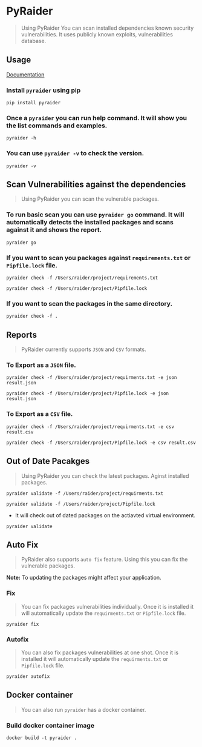 # PyRaider

> Using PyRaider You can scan installed dependencies known security vulnerabilities. It uses publicly known exploits, vulnerabilities database.
                            
                                    
## Usage

[Documentation](https://pyraider.raidersource.com/#/)

### Install `pyraider` using pip

```commandline
pip install pyraider
```

### Once a `pyraider` you can run help command. It will show you the list commands and examples.

```commandline
pyraider -h
```

### You can use `pyraider -v` to check the version.

```commandline
pyraider -v
```

##  Scan Vulnerabilities against the dependencies
> Using PyRaider you can scan the vulnerable packages.

### To run basic scan you can use `pyraider go` command. It will automatically detects the installed packages and scans against it and shows the report.

```commandline
pyraider go
```

### If you want to scan you packages against `requirements.txt` or `Pipfile.lock` file.

```commandline
pyraider check -f /Users/raider/project/requirements.txt
```

```commandline
pyraider check -f /Users/raider/project/Pipfile.lock
```

### If you want to scan the packages in the same directory.

```commandline
pyraider check -f .
```

## Reports
> PyRaider currently supports `JSON` and `CSV` formats.

### To Export as a `JSON` file.

```commandline
pyraider check -f /Users/raider/project/requirments.txt -e json result.json
```

```commandline
pyraider check -f /Users/raider/project/Pipfile.lock -e json result.json
```

### To Export as a `CSV` file.

```commandline
pyraider check -f /Users/raider/project/requirments.txt -e csv result.csv
```

```commandline
pyraider check -f /Users/raider/project/Pipfile.lock -e csv result.csv
```


## Out of Date Pacakges
> Using PyRaider you can check the latest packages. Aginst installed packages.

```commandline
pyraider validate -f /Users/raider/project/requirments.txt
```

```commandline
pyraider validate -f /Users/raider/project/Pipfile.lock
```

* It will check out of dated packages on the actiavted virtual environment.
```commandline
pyraider validate 
```


## Auto Fix
> PyRaider also supports `auto fix` feature. Using this you can fix the vulnerable packages.

**Note:** To updating the packages might affect your application.

### Fix
> You can fix packages vulnerabilities individually. Once it is installed it will automatically update the `requirments.txt` or `Pipfile.lock` file.

```
pyraider fix
```

### Autofix
> You can also fix packages vulnerabilities at one shot. Once it is installed it will automatically update the `requirments.txt` or `Pipfile.lock` file.

```
pyraider autofix
```

## Docker container
> You can also run `pyraider` has a docker container.

### Build docker container image

```
docker build -t pyraider .
```